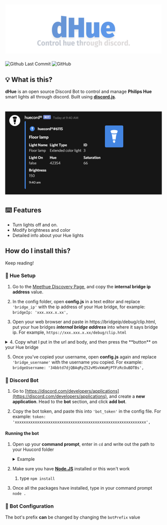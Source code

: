 # ![Huucord](images/dhue_banner.png)
![Github Last Commit](https://img.shields.io/github/last-commit/flyxn/huucord?color=%233F84E5&logo=github)
![GitHub](https://img.shields.io/github/license/flyxn/dhue?color=%233F84E5)

## 💡 What is this?
**dHue** is an open source Discord Bot to control and manage **Philips Hue** smart lights all through discord. Built using [**discord.js**](https://github.com/discordjs/discord.js).

# ![info](images/info.png)

## ⌨️ Features
- Turn lights off and on.
- Modify brightness and color
- Detailed info about your Hue lights

## How do I install this?
Keep reading!

### 🚗 Hue Setup
1. Go to the [Meethue Discovery Page](https://discovery.meethue.com/), and copy the **internal bridge ip address** value.

2. In the config folder, open **config.js** in a text editor and replace ```'bridge_ip'``` with the ip address of your Hue bridge, for example: ```bridgeIp: 'xxx.xxx.x.xx',```

3. Open your web browser and paste in https://bridgeip/debug/clip.html, put your hue bridges ***internal bridge address*** into where it says bridge ip. For example, ```https://xxx.xxx.x.xx/debug/clip.html```

  <details>
<summary> 4. Copy what I put in the url and body, and then press the **button** on your Hue bridge</summary>

# ![pressed](images/pressedgif.gif)
</details>

5. Once you've copied your username, open **config.js** again and replace ```'bridge_username'``` with the username you copied. For example: ```bridgeUsername: '34bbtd7djQBAqRyZ52vMSvkWaMjPTFzRcOuBDTBs',```

### 🤖 Discord Bot

1. Go to [https://discord.com/developers/applications](https://discord.com/developers/applications), and create a **new application**. Head to the **bot** section, and click **add bot**.

2. Copy the bot token, and paste this into ```'bot_token'``` in the config file. For example: ```token: 'xxxxxxxxxxxxxxxxxxxxxxxxxxxxxxxxxxxxxxxxxxxxxxxxxxxxxxxxxxx',```

#### Running the bot
1. Open up your **command prompt**, enter in ```cd``` and write out the path to your Huucord folder
      <details>
      <summary>Example</summary>

      ```cd C:\Users\pearl\Downloads\dHue-master\dHue-master```
      </details>

2. Make sure you have [**Node.JS**](https://nodejs.org/en/) installed or this won't work
      1.  type ```npm install```
      
3. Once all the packages have installed, type in your command prompt ```node .```


### 📝 Bot Configuration
The bot's prefix **can** be changed by changing the ```botPrefix``` value


  
